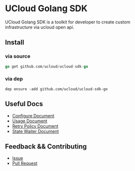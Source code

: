 # UCloud Golang SDK

UCloud Golang SDK is a toolkit for developer to create custom infrastructure via ucloud open api.

## Install

### via source

```go
go get github.com/ucloud/ucloud-sdk-go
```

### via dep

```
dep ensure -add github.com/ucloud/ucloud-sdk-go
```

## Useful Docs

- [Configure Document](./docs/Configure.md)
- [Usage Document](./docs/Usage.md)
- [Retry Policy Document](./docs/Retry.md)
- [State Waiter Document](./docs/Wait.md)

## Feedback && Contributing

- [Issue](https://github.com/ucloud/ucloud-sdk-go/issues)
- [Pull Request](https://github.com/ucloud/ucloud-sdk-go/pulls)

